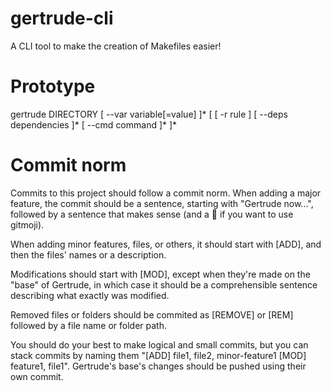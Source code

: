 # gertrude-cli
A CLI tool to make the creation of Makefiles easier!

# Prototype
gertrude DIRECTORY [ --var variable[=value] ]* [ [ -r rule ] [ --deps dependencies ]* [ --cmd command ]* ]*

# Commit norm
Commits to this project should follow a commit norm.
When adding a major feature, the commit should be a sentence, starting with "Gertrude now...", followed by a sentence that makes sense (and a :seedling: if you want to use gitmoji).

When adding minor features, files, or others, it should start with [ADD], and then the files' names or a description.

Modifications should start with [MOD], except when they're made on the "base" of Gertrude, in which case it should be a comprehensible sentence describing what exactly was modified.

Removed files or folders should be commited as [REMOVE] or [REM] followed by a file name or folder path.

You should do your best to make logical and small commits, but you can stack commits by naming them "[ADD] file1, file2, minor-feature1 [MOD] feature1, file1". Gertrude's base's changes should be pushed using their own commit.
